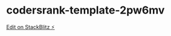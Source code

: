 # codersrank-template-2pw6mv

[Edit on StackBlitz ⚡️](https://stackblitz.com/edit/codersrank-template-2pw6mv)